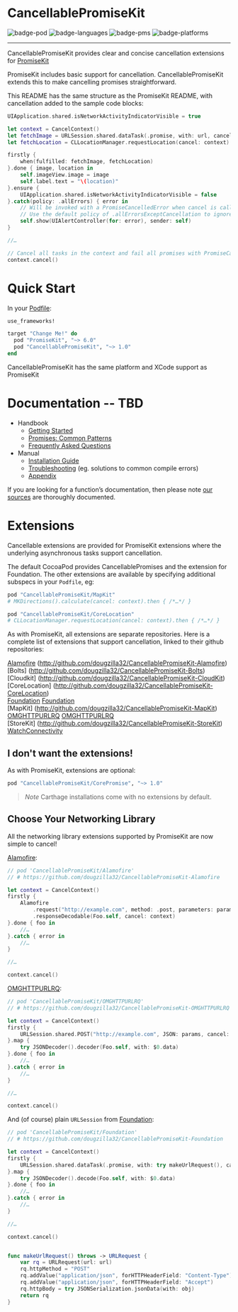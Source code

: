 # CancellablePromiseKit
![badge-pod] ![badge-languages] ![badge-pms] ![badge-platforms] 

---

CancellablePromiseKit provides clear and concise cancellation extensions for [PromiseKit]

PromiseKit includes basic support for cancellation. CancellablePromiseKit extends this to make cancelling promises straightforward.

This README has the same structure as the PromiseKit README, with cancellation added to the sample code blocks:

```swift
UIApplication.shared.isNetworkActivityIndicatorVisible = true

let context = CancelContext()
let fetchImage = URLSession.shared.dataTask(.promise, with: url, cancel: context).compactMap{ UIImage(data: $0.data) }
let fetchLocation = CLLocationManager.requestLocation(cancel: context).lastValue

firstly {
    when(fulfilled: fetchImage, fetchLocation)
}.done { image, location in
    self.imageView.image = image
    self.label.text = "\(location)"
}.ensure {
    UIApplication.shared.isNetworkActivityIndicatorVisible = false
}.catch(policy: .allErrors) { error in
    // Will be invoked with a PromiseCancelledError when cancel is called on the context.
    // Use the default policy of .allErrorsExceptCancellation to ignore cancellation errors.
    self.show(UIAlertController(for: error), sender: self)
}

//…

// Cancel all tasks in the context and fail all promises with PromiseCancelledError
context.cancel()
```

# Quick Start

In your [Podfile]:

```ruby
use_frameworks!

target "Change Me!" do
  pod "PromiseKit", "~> 6.0"
  pod "CancellablePromiseKit", "~> 1.0"
end
```

CancellablePromiseKit has the same platform and XCode support as PromiseKit

# Documentation -- TBD

* Handbook
  * [Getting Started](Documentation/GettingStarted.md)
  * [Promises: Common Patterns](Documentation/CommonPatterns.md)
  * [Frequently Asked Questions](Documentation/FAQ.md)
* Manual
  * [Installation Guide](Documentation/Installation.md)
  * [Troubleshooting](Documentation/Troubleshooting.md) (eg. solutions to common compile errors)
  * [Appendix](Documentation/Appendix.md)

If you are looking for a function’s documentation, then please note
[our sources](Sources/) are thoroughly documented.

# Extensions

Cancellable extensions are provided for PromiseKit extensions where the underlying asynchronous tasks support cancellation.

The default CocoaPod provides CancellablePromises and the extension for Foundation. The other extensions are available by specifying additional subspecs in your `Podfile`,
eg:

```ruby
pod "CancellablePromiseKit/MapKit"
# MKDirections().calculate(cancel: context).then { /*…*/ }

pod "CancellablePromiseKit/CoreLocation"
# CLLocationManager.requestLocation(cancel: context).then { /*…*/ }
```

As with PromiseKit, all extensions are separate repositories.  Here is a complete list of extensions that support cancellation, linked to their github repositories:

[Alamofire]     (http://github.com/dougzilla32/CancellablePromiseKit-Alamofire)  
[Bolts]         (http://github.com/dougzilla32/CancellablePromiseKit-Bolts)  
[Cloudkit]      (http://github.com/dougzilla32/CancellablePromiseKit-CloudKit)  
[CoreLocation]  (http://github.com/dougzilla32/CancellablePromiseKit-CoreLocation)  
[Foundation]    [Foundation]  
[MapKit]        (http://github.com/dougzilla32/CancellablePromiseKit-MapKit)  
[OMGHTTPURLRQ]  [OMGHTTPURLRQ]  
[StoreKit]      (http://github.com/dougzilla32/CancellablePromiseKit-StoreKit)  
[WatchConnectivity](http://github.com/dougzilla32/CancellablePromiseKit-WatchConnectivity)  

## I don't want the extensions!

As with PromiseKit, extensions are optional:

```ruby
pod "CancellablePromiseKit/CorePromise", "~> 1.0"
```

> *Note* Carthage installations come with no extensions by default.

## Choose Your Networking Library

All the networking library extensions supported by PromiseKit are now simple to cancel!

[Alamofire]:

```swift
// pod 'CancellablePromiseKit/Alamofire'
// # https://github.com/dougzilla32/CancellablePromiseKit-Alamofire

let context = CancelContext()
firstly {
    Alamofire
        .request("http://example.com", method: .post, parameters: params)
        .responseDecodable(Foo.self, cancel: context)
}.done { foo in
    //…
}.catch { error in
    //…
}

//…

context.cancel()
```

[OMGHTTPURLRQ]:

```swift
// pod 'CancellablePromiseKit/OMGHTTPURLRQ'
// # https://github.com/dougzilla32/CancellablePromiseKit-OMGHTTPURLRQ

let context = CancelContext()
firstly {
    URLSession.shared.POST("http://example.com", JSON: params, cancel: context)
}.map {
    try JSONDecoder().decoder(Foo.self, with: $0.data)
}.done { foo in
    //…
}.catch { error in
    //…
}

//…

context.cancel()
```

And (of course) plain `URLSession` from [Foundation]:

```swift
// pod 'CancellablePromiseKit/Foundation'
// # https://github.com/dougzilla32/CancellablePromiseKit-Foundation

let context = CancelContext()
firstly {
    URLSession.shared.dataTask(.promise, with: try makeUrlRequest(), cancel: context)
}.map {
    try JSONDecoder().decode(Foo.self, with: $0.data)
}.done { foo in
    //…
}.catch { error in
    //…
}

//…

context.cancel()


func makeUrlRequest() throws -> URLRequest {
    var rq = URLRequest(url: url)
    rq.httpMethod = "POST"
    rq.addValue("application/json", forHTTPHeaderField: "Content-Type")
    rq.addValue("application/json", forHTTPHeaderField: "Accept")
    rq.httpBody = try JSONSerialization.jsonData(with: obj)
    return rq
}
```

[badge-pod]: https://img.shields.io/cocoapods/v/CancellablePromiseKit.svg?label=version
[badge-pms]: https://img.shields.io/badge/supports-CocoaPods%20%7C%20Carthage%20%7C%20SwiftPM-green.svg
[badge-languages]: https://img.shields.io/badge/languages-Swift%20%7C%20ObjC-orange.svg
[badge-platforms]: https://img.shields.io/badge/platforms-macOS%20%7C%20iOS%20%7C%20watchOS%20%7C%20tvOS%20%7C%20Linux-lightgrey.svg
[badge-mit]: https://img.shields.io/badge/license-MIT-blue.svg
[PromiseKit]: https://github.com/mxcl/PromiseKit
[CancellablePromiseKit]: https://github.com/dougzilla32/CancellablePromiseKit
[OMGHTTPURLRQ]: http://github.com/dougzilla32/CancellablePromiseKit-OMGHTTPURLRQ
[Alamofire]: http://github.com/dougzilla32/CancellablePromiseKit-Alamofire
[Foundation]: http://github.com/dougzilla32/CancellablePromiseKit-Foundation
[Podfile]: https://guides.cocoapods.org/syntax/podfile.html
